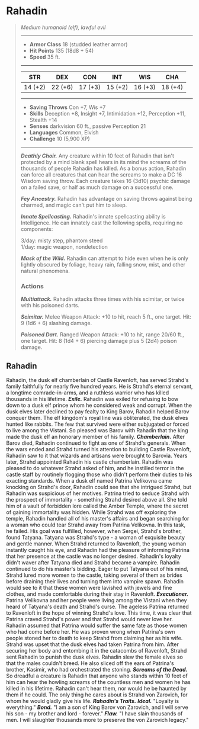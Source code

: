 # Rahadin
>*Medium humanoid (elf), lawful evil*
>___
>- **Armor Class** 18 (studded leather armor)
>- **Hit Points** 135 (18d8 + 54)
>- **Speed** 35 ft.
>___
>|STR|DEX|CON|INT|WIS|CHA|
>|:---:|:---:|:---:|:---:|:---:|:---:|
>|14 (+2)|22 (+6)|17 (+3)|15 (+2)|16 (+3)|18 (+4)|
>___
>- **Saving Throws** Con +7, Wis +7
>- **Skills** Deception +8, Insight +7, Intimidation +12, Perception +11, Stealth +14
>- **Senses** darkvision 60 ft., passive Perception 21
>- **Languages** Common, Elvish
>- **Challenge** 10 (5,900 XP)
>___
>***Deathly Choir.*** Any creature within 10 feet of Rahadin that isn't protected by a mind blank spell hears in its mind the screams of the thousands of people Rahadin has killed. As a bonus action, Rahadin can force all creatures that can hear the screams to make a DC 16 Wisdom saving throw. Each creature takes 16 (3d10) psychic damage on a failed save, or half as much damage on a successful one.  
>
>***Fey Ancestry.*** Rahadin has advantage on saving throws against being charmed, and magic can't put him to sleep.  
>
>***Innate Spellcasting.*** Rahadin's innate spellcasting ability is Intelligence. He can innately cast the following spells, requiring no components:  
>
>3/day: misty step, phantom steed  
>1/day: magic weapon, nondetection  
>
>
>***Mask of the Wild.*** Rahadin can attempt to hide even when he is only lightly obscured by foliage, heavy rain, falling snow, mist, and other natural phenomena.  
>
>### Actions
>***Multiattack.*** Rahadin attacks three times with his scimitar, or twice with his poisoned darts.  
>
>***Scimitar.*** Melee Weapon Attack: +10 to hit, reach 5 ft., one target. Hit: 9 (1d6 + 6) slashing damage.  
>
>***Poisoned Dart.*** Ranged Weapon Attack: +10 to hit, range 20/60 ft., one target. Hit: 8 (1d4 + 6) piercing damage plus 5 (2d4) poison damage.
## Rahadin
Rahadin, the dusk elf chamberlain of Castle Ravenloft, has served Strahd's family faithfully for nearly five hundred years. He is Strahd's eternal servant, a longtime comrade-in-arms, and a ruthless warrior who has killed thousands in his lifetime.
***Exile.*** Rahadin was exiled for refusing to bow down to a dusk elf prince whom he considered weak and corrupt. When the dusk elves later declined to pay fealty to King Barov, Rahadin helped Barov conquer them. The elf kingdom's royal line was obliterated, the dusk elves hunted like rabbits. The few that survived were either subjugated or forced to live among the Vistani. So pleased was Barov with Rahadin that the king made the dusk elf an honorary member of his family.
***Chamberlain.*** After Barov died, Rahadin continued to fight as one of Strahd's generals. When the wars ended and Strahd turned his attention to building Castle Ravenloft, Rahadin saw to it that wizards and artisans were brought to Barovia. Years later, Strahd appointed Rahadin his castle chamberlain. Rahadin was pleased to do whatever Strahd asked of him, and he instilled terror in the castle staff by routinely flogging those who didn't perform their duties to his exacting standards.
When a dusk elf named Patrina Velikovna came knocking on Strahd's door, Rahadin could see that she intrigued Strahd, but Rahadin was suspicious of her motives. Patrina tried to seduce Strahd with the prospect of immortality - something Strahd desired above all. She told him of a vault of forbidden lore called the Amber Temple, where the secret of gaining immortality was hidden. While Strahd was off exploring the temple, Rahadin handled all of his master's affairs and began searching for a woman who could tear Strahd away from Patrina Velikovna. In this task, he failed. His goal was fulfilled, however, when Sergei, Strahd's brother, found Tatyana.
Tatyana was Strahd's type - a woman of exquisite beauty and gentle manner. When Strahd returned to Ravenloft, the young woman instantly caught his eye, and Rahadin had the pleasure of informing Patrina that her presence at the castle was no longer desired.
Rahadin's loyalty didn't waver after Tatyana died and Strahd became a vampire. Rahadin continued to do his master's bidding. Eager to put Tatyana out of his mind, Strahd lured more women to the castle, taking several of them as brides before draining their lives and turning them into vampire spawn. Rahadin would see to it that these women were lavished with jewels and fine clothes, and made comfortable during their stay in Ravenloft.
***Executioner.*** Patrina Velikovna and her people were living among the Vistani when they heard of Tatyana's death and Strahd's curse. The ageless Patrina returned to Ravenloft in the hope of winning Strahd's love. This time, it was clear that Patrina craved Strahd's power and that Strahd would never love her. Rahadin assumed that Patrina would suffer the same fate as those women who had come before her. He was proven wrong when Patrina's own people stoned her to death to keep Strahd from claiming her as his wife.
Strahd was upset that the dusk elves had taken Patrina from him. After securing her body and entombing it in the catacombs of Ravenloft, Strahd sent Rahadin to punish the dusk elves. Rahadin slew the female elves so that the males couldn't breed. He also sliced off the ears of Patrina's brother, Kasimir, who had orchestrated the stoning.
***Screams of the Dead.*** So dreadful a creature is Rahadin that anyone who stands within 10 feet of him can hear the howling screams of the countless men and women he has killed in his lifetime. Rahadin can't hear them, nor would he be haunted by them if he could. The only thing he cares about is Strahd von Zarovich, for whom he would gladly give his life.
***Rahadin's Traits.*** ***Ideal.*** "Loyalty is everything."
***Bond.*** "I am a son of King Barov von Zarovich, and I will serve his son - my brother and lord - forever."
***Flaw.*** "I have slain thousands of men. I will slaughter thousands more to preserve the von Zarovich legacy."